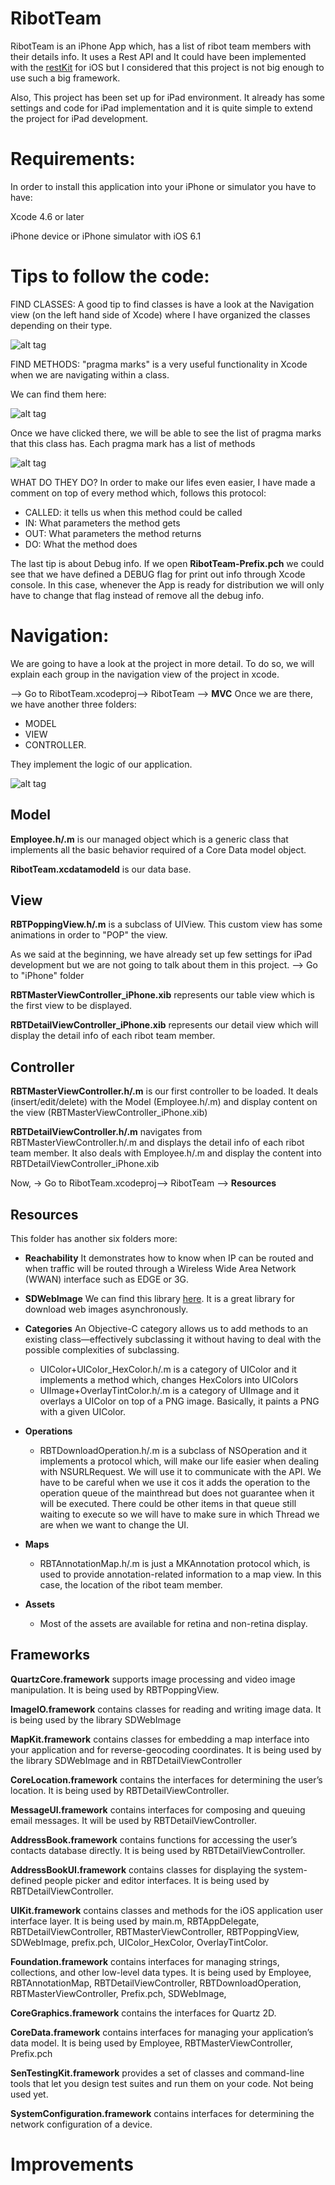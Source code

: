RibotTeam
=========

RibotTeam is an iPhone App which, has a list of ribot team members with their details info. 
It uses a Rest API and It could have been implemented with the [restKit](https://github.com/RestKit/RestKit) for iOS but I considered that this project is not big enough to use such a big framework.

Also, This project has been set up for iPad environment. It already has some settings and code for iPad implementation and it is quite simple to extend the project for iPad development.

Requirements:
============
In order to install this application into your iPhone or simulator you have to have:

   Xcode 4.6 or later

   iPhone device or iPhone simulator with iOS 6.1
   

Tips to follow the code:
=======================

FIND CLASSES: 
A good tip to find classes is have a look at the Navigation view (on the left hand side of Xcode) 
where I have organized the classes depending on their type.

![alt tag](http://emiliaregalado.com/ribotChallenge/navigationBar.png)

FIND METHODS: 
"pragma marks" is a very useful functionality in Xcode when we are navigating within a class.

We can find them here:

![alt tag](http://emiliaregalado.com/ribotChallenge/pragmaMarkClick.png)

Once we have clicked there, we will be able to see the list of pragma marks that this class has.
Each pragma mark has a list of methods

![alt tag](http://emiliaregalado.com/ribotChallenge/pragmaMarks.png)


WHAT DO THEY DO? 
In order to make our lifes even easier, I have made a comment on top of every method which, follows this protocol:

* CALLED: it tells us when this method could be called
* IN: What parameters the method gets
* OUT: What parameters the method returns
* DO: What the method does

The last tip is about Debug info.
If we open **RibotTeam-Prefix.pch** we could see that we have defined a DEBUG flag for print out info through Xcode console. In this case, whenever the App is ready for distribution we will only have to change that flag instead of remove all the debug info.


Navigation:
==========

We are going to have a look at the project in more detail. To do so, we will explain each group in the navigation view of the project in xcode.

--> Go to RibotTeam.xcodeproj--> RibotTeam --> **MVC**
Once we are there, we have another three folders:
   * MODEL 
   * VIEW 
   * CONTROLLER. 

They implement the logic of our application.

![alt tag](http://emiliaregalado.com/ribotChallenge/navigationExample.png)

Model
-----

**Employee.h/.m** is our managed object which is a generic class that implements all the basic behavior required of a Core Data model object.

**RibotTeam.xcdatamodeld** is our data base.

View
----

**RBTPoppingView.h/.m** is a subclass of UIView. This custom view has some animations in order to "POP" the view.

As we said at the beginning, we have already set up few settings for iPad development but we are not going to talk about them in this project.
--> Go to "iPhone" folder

**RBTMasterViewController_iPhone.xib**  represents our table view which is the first view to be displayed.

**RBTDetailViewController_iPhone.xib**  represents our detail view which will display the detail info of each ribot team member.

Controller
----------

**RBTMasterViewController.h/.m** is our first controller to be loaded. It deals (insert/edit/delete) with the Model (Employee.h/.m) and display content on the view (RBTMasterViewController_iPhone.xib)

**RBTDetailViewController.h/.m** navigates from RBTMasterViewController.h/.m and displays the detail info of each ribot team member. It also deals with Employee.h/.m and display the content into RBTDetailViewController_iPhone.xib




Now, -> Go to RibotTeam.xcodeproj--> RibotTeam --> **Resources**


Resources
---------
This folder has another six folders more: 
   
   * **Reachability** It demonstrates how to know when IP can be routed and when traffic will be routed through a Wireless Wide Area Network (WWAN) interface such as EDGE or 3G.

   * **SDWebImage** We can find this library [here](https://github.com/rs/SDWebImage). It is a great library for download web images asynchronously.
   
   * **Categories** An Objective-C category allows us to add methods to an existing class—effectively subclassing it without having to deal with the possible complexities of subclassing.
   
      * UIColor+UIColor_HexColor.h/.m is a category of UIColor and it implements a method which, changes HexColors into UIColors
      * UIImage+OverlayTintColor.h/.m is a category of UIImage and it overlays a UIColor on top of a PNG image. Basically, it paints a PNG with a given UIColor. 
      
   * **Operations**
   
      * RBTDownloadOperation.h/.m is a subclass of NSOperation and it implements a protocol which, will make our life easier when dealing with NSURLRequest. We will use it to communicate with the API. We have to be careful when we use it cos it adds the operation to the operation queue of the mainthread but does not guarantee when it will be executed. There could be other items in that queue still waiting to execute so we will have to make sure in which Thread we are when we want to change the UI.
      
   * **Maps**
   
      * RBTAnnotationMap.h/.m is just a MKAnnotation protocol which, is used to provide annotation-related information to a map view. In this case, the location of the ribot team member.
      
   * **Assets**
   
      * Most of the assets are available for retina and non-retina display.
   


Frameworks
----------

**QuartzCore.framework**  supports image processing and video image manipulation. It is being used by RBTPoppingView.

**ImageIO.framework**  contains classes for reading and writing image data. It is being used by the library SDWebImage

**MapKit.framework**  contains classes for embedding a map interface into your application and for reverse-geocoding coordinates. It is being used by the library SDWebImage and in RBTDetailViewController
 
**CoreLocation.framework**  contains the interfaces for determining the user’s location. It is being used by RBTDetailViewController.

**MessageUI.framework**  contains interfaces for composing and queuing email messages. It will be used by RBTDetailViewController.

**AddressBook.framework**  contains functions for accessing the user’s contacts database directly. It is being used by RBTDetailViewController.

**AddressBookUI.framework**  contains classes for displaying the system-defined people picker and editor interfaces.  It is being used by RBTDetailViewController.

**UIKit.framework**  contains classes and methods for the iOS application user interface layer. It is being used by main.m, RBTAppDelegate, RBTDetailViewController, RBTMasterViewController, RBTPoppingView, SDWebImage, prefix.pch, UIColor_HexColor, OverlayTintColor.

**Foundation.framework**  contains interfaces for managing strings, collections, and other low-level data types. It is being used by Employee, RBTAnnotationMap, RBTDetailViewController, RBTDownloadOperation, RBTMasterViewController, Prefix.pch, SDWebImage, 

**CoreGraphics.framework**  contains the interfaces for Quartz 2D.

**CoreData.framework**  contains interfaces for managing your application’s data model. It is being used by Employee, RBTMasterViewController, Prefix.pch

**SenTestingKit.framework** provides a set of classes and command-line tools that let you design test suites and run them on your code. Not being used yet.

**SystemConfiguration.framework** contains interfaces for determining the network configuration of a device.




Improvements
============



